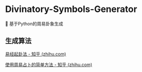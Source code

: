 # Divinatory-Symbols-Generator

💾 基于Python的周易卦象生成

## 生成算法

[易经起卦法 - 知乎 (zhihu.com)](https://zhuanlan.zhihu.com/p/509975527)

[使用周易占卜的简单方法 - 知乎 (zhihu.com)](https://zhuanlan.zhihu.com/p/639805949)

